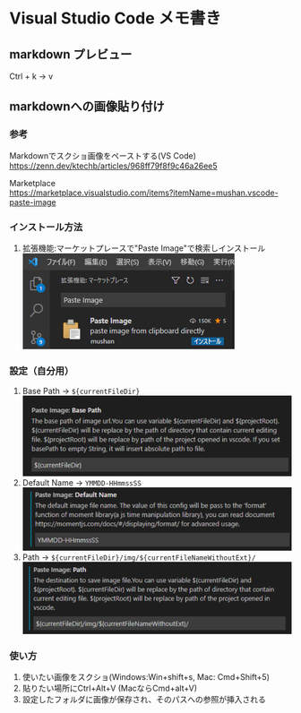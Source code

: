# Visual Studio Code メモ書き

## markdown プレビュー

Ctrl + k -> v

## markdownへの画像貼り付け

### 参考

Markdownでスクショ画像をペーストする(VS Code)  
https://zenn.dev/ktechb/articles/968ff79f8f9c46a26ee5

Marketplace  
https://marketplace.visualstudio.com/items?itemName=mushan.vscode-paste-image


### インストール方法

1. 拡張機能:マーケットプレースで"Paste Image"で検索しインストール  
![](img/visualstudiocode-memo/20211218-04544413.png)

### 設定（自分用）

1. Base Path -> `${currentFileDir}`  
![](img/visualstudiocode-memo/20211218-04571085.png)
1. Default Name -> `YMMDD-HHmmssSS`  
![](img/visualstudiocode-memo/20211218-04575067.png)
1. Path -> `${currentFileDir}/img/${currentFileNameWithoutExt}/`  
![](img/visualstudiocode-memo/20211218-04582035.png)

### 使い方

1. 使いたい画像をスクショ(Windows:Win+shift+s, Mac: Cmd+Shift+5)
1. 貼りたい場所にCtrl+Alt+V (MacならCmd+alt+V)
1. 設定したフォルダに画像が保存され、そのパスへの参照が挿入される
